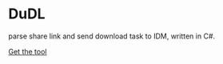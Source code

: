 # DuDL
parse share link and send download task to IDM, written in C#.

[Get the tool](https://github.com/TkzcM/DuDL/releases/latest)
